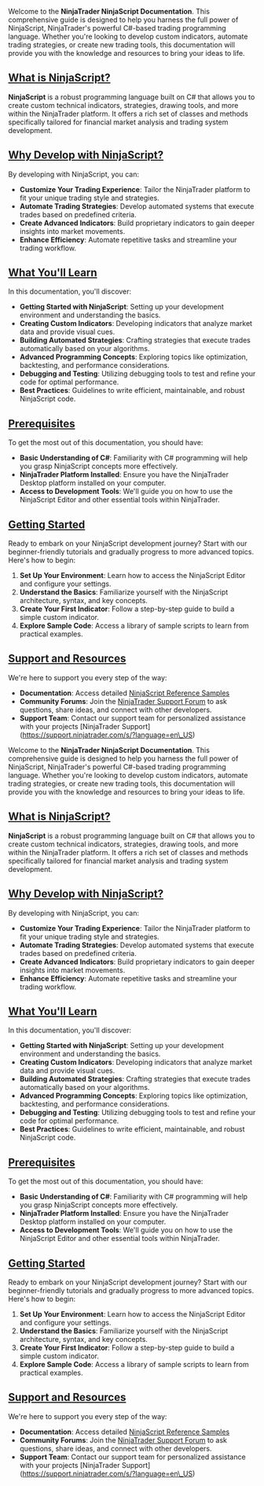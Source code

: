 Welcome to the **NinjaTrader NinjaScript Documentation**. This comprehensive guide is designed to help you harness the full power of NinjaScript, NinjaTrader's powerful C#-based trading programming language. Whether you're looking to develop custom indicators, automate trading strategies, or create new trading tools, this documentation will provide you with the knowledge and resources to bring your ideas to life.

## [What is NinjaScript?](https://developer.ninjatrader.com/docs/desktop\#what-is-ninjascript)

**NinjaScript** is a robust programming language built on C# that allows you to create custom technical indicators, strategies, drawing tools, and more within the NinjaTrader platform. It offers a rich set of classes and methods specifically tailored for financial market analysis and trading system development.

## [Why Develop with NinjaScript?](https://developer.ninjatrader.com/docs/desktop\#why-develop-with-ninjascript)

By developing with NinjaScript, you can:

- **Customize Your Trading Experience**: Tailor the NinjaTrader platform to fit your unique trading style and strategies.
- **Automate Trading Strategies**: Develop automated systems that execute trades based on predefined criteria.
- **Create Advanced Indicators**: Build proprietary indicators to gain deeper insights into market movements.
- **Enhance Efficiency**: Automate repetitive tasks and streamline your trading workflow.

## [What You'll Learn](https://developer.ninjatrader.com/docs/desktop\#what-you'll-learn)

In this documentation, you'll discover:

- **Getting Started with NinjaScript**: Setting up your development environment and understanding the basics.
- **Creating Custom Indicators**: Developing indicators that analyze market data and provide visual cues.
- **Building Automated Strategies**: Crafting strategies that execute trades automatically based on your algorithms.
- **Advanced Programming Concepts**: Exploring topics like optimization, backtesting, and performance considerations.
- **Debugging and Testing**: Utilizing debugging tools to test and refine your code for optimal performance.
- **Best Practices**: Guidelines to write efficient, maintainable, and robust NinjaScript code.

## [Prerequisites](https://developer.ninjatrader.com/docs/desktop\#prerequisites)

To get the most out of this documentation, you should have:

- **Basic Understanding of C#**: Familiarity with C# programming will help you grasp NinjaScript concepts more effectively.
- **NinjaTrader Platform Installed**: Ensure you have the NinjaTrader Desktop platform installed on your computer.
- **Access to Development Tools**: We'll guide you on how to use the NinjaScript Editor and other essential tools within NinjaTrader.

## [Getting Started](https://developer.ninjatrader.com/docs/desktop\#getting-started)

Ready to embark on your NinjaScript development journey? Start with our beginner-friendly tutorials and gradually progress to more advanced topics. Here's how to begin:

1. **Set Up Your Environment**: Learn how to access the NinjaScript Editor and configure your settings.
2. **Understand the Basics**: Familiarize yourself with the NinjaScript architecture, syntax, and key concepts.
3. **Create Your First Indicator**: Follow a step-by-step guide to build a simple custom indicator.
4. **Explore Sample Code**: Access a library of sample scripts to learn from practical examples.

## [Support and Resources](https://developer.ninjatrader.com/docs/desktop\#support-and-resources)

We're here to support you every step of the way:

- **Documentation**: Access detailed [NinjaScript Reference Samples](https://developer.ninjatrader.com/docs/desktop/reference_samples)
- **Community Forums**: Join the [NinjaTrader Support Forum](https://discourse.ninjatrader.com/) to ask questions, share ideas, and connect with other developers.
- **Support Team**: Contact our support team for personalized assistance with your projects \[NinjaTrader Support\] (https://support.ninjatrader.com/s/?language=en\_US)

Welcome to the **NinjaTrader NinjaScript Documentation**. This comprehensive guide is designed to help you harness the full power of NinjaScript, NinjaTrader's powerful C#-based trading programming language. Whether you're looking to develop custom indicators, automate trading strategies, or create new trading tools, this documentation will provide you with the knowledge and resources to bring your ideas to life.

## [What is NinjaScript?](https://developer.ninjatrader.com/docs/desktop\#what-is-ninjascript)

**NinjaScript** is a robust programming language built on C# that allows you to create custom technical indicators, strategies, drawing tools, and more within the NinjaTrader platform. It offers a rich set of classes and methods specifically tailored for financial market analysis and trading system development.

## [Why Develop with NinjaScript?](https://developer.ninjatrader.com/docs/desktop\#why-develop-with-ninjascript)

By developing with NinjaScript, you can:

- **Customize Your Trading Experience**: Tailor the NinjaTrader platform to fit your unique trading style and strategies.
- **Automate Trading Strategies**: Develop automated systems that execute trades based on predefined criteria.
- **Create Advanced Indicators**: Build proprietary indicators to gain deeper insights into market movements.
- **Enhance Efficiency**: Automate repetitive tasks and streamline your trading workflow.

## [What You'll Learn](https://developer.ninjatrader.com/docs/desktop\#what-you'll-learn)

In this documentation, you'll discover:

- **Getting Started with NinjaScript**: Setting up your development environment and understanding the basics.
- **Creating Custom Indicators**: Developing indicators that analyze market data and provide visual cues.
- **Building Automated Strategies**: Crafting strategies that execute trades automatically based on your algorithms.
- **Advanced Programming Concepts**: Exploring topics like optimization, backtesting, and performance considerations.
- **Debugging and Testing**: Utilizing debugging tools to test and refine your code for optimal performance.
- **Best Practices**: Guidelines to write efficient, maintainable, and robust NinjaScript code.

## [Prerequisites](https://developer.ninjatrader.com/docs/desktop\#prerequisites)

To get the most out of this documentation, you should have:

- **Basic Understanding of C#**: Familiarity with C# programming will help you grasp NinjaScript concepts more effectively.
- **NinjaTrader Platform Installed**: Ensure you have the NinjaTrader Desktop platform installed on your computer.
- **Access to Development Tools**: We'll guide you on how to use the NinjaScript Editor and other essential tools within NinjaTrader.

## [Getting Started](https://developer.ninjatrader.com/docs/desktop\#getting-started)

Ready to embark on your NinjaScript development journey? Start with our beginner-friendly tutorials and gradually progress to more advanced topics. Here's how to begin:

1. **Set Up Your Environment**: Learn how to access the NinjaScript Editor and configure your settings.
2. **Understand the Basics**: Familiarize yourself with the NinjaScript architecture, syntax, and key concepts.
3. **Create Your First Indicator**: Follow a step-by-step guide to build a simple custom indicator.
4. **Explore Sample Code**: Access a library of sample scripts to learn from practical examples.

## [Support and Resources](https://developer.ninjatrader.com/docs/desktop\#support-and-resources)

We're here to support you every step of the way:

- **Documentation**: Access detailed [NinjaScript Reference Samples](https://developer.ninjatrader.com/docs/desktop/reference_samples)
- **Community Forums**: Join the [NinjaTrader Support Forum](https://discourse.ninjatrader.com/) to ask questions, share ideas, and connect with other developers.
- **Support Team**: Contact our support team for personalized assistance with your projects \[NinjaTrader Support\] (https://support.ninjatrader.com/s/?language=en\_US)